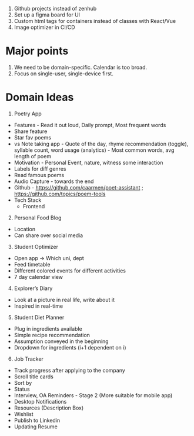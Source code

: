 1. Github projects instead of zenhub
2. Set up a figma board for UI
3. Custom html tags for containers instead of classes with React/Vue
4. Image optimizer in CI/CD

# Major points

1. We need to be domain-specific. Calendar is too broad. 
2. Focus on single-user, single-device first.

# Domain Ideas

1. Poetry App
  * Features - Read it out loud, Daily prompt, Most frequent words
  * Share feature
  * Star fav poems
  * vs Note taking app - Quote of the day, rhyme recommendation (toggle), syllable count, word usage (analytics) - Most common words, avg length of poem
  * Motivation - Personal Event, nature, witness some interaction
  * Labels for diff genres
  * Read famous poems
  * Audio Capture - towards the end
  * Github - https://github.com/caarmen/poet-assistant ; https://github.com/topics/poem-tools
  * Tech Stack
    * Frontend
  
2. Personal Food Blog
  * Location
  * Can share over social media

3. Student Optimizer
  * Open app -> Which uni, dept
  * Feed timetable
  * Different colored events for different activities
  * 7 day calendar view

4. Explorer’s Diary
  * Look at a picture in real life, write about it
  * Inspired in real-time

5. Student Diet Planner
  * Plug in ingredients available
  * Simple recipe recommendation
  * Assumption conveyed in the beginning
  * Dropdown for ingredients (i+1 dependent on i)

6. Job Tracker
  * Track progress after applying to the company
  * Scroll title cards
  * Sort by
  * Status
  * Interview, OA Reminders - Stage 2 (More suitable for mobile app)
  * Desktop Notifications
  * Resources (Description Box)  
  * Wishlist
  * Publish to Linkedin
  * Updating Resume
